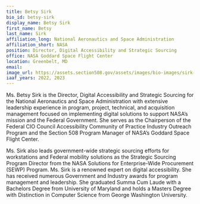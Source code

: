```yaml
---
title: Betsy Sirk
bio_id: betsy-sirk
display_name: Betsy Sirk
first_name: Betsy
last_name: Sirk
affiliation_long: National Aeronautics and Space Administration
affiliation_short: NASA
position: Director, Digital Accessibility and Strategic Sourcing
office: NASA Goddard Space Flight Center
location: Greenbelt, MD
email: 
image_url: https://assets.section508.gov/assets/images/bio-images/sirk-betsy.png
iaaf_years: 2022, 2023
---
```

Ms. Betsy Sirk is the Director, Digital Accessibility and Strategic Sourcing for the National Aeronautics and Space Administration with extensive leadership experience in program, project, technical, and acquisition management focused on implementing digital solutions to support NASA’s mission and the Federal Government. She serves as the Chairperson of the Federal CIO Council Accessibility Community of Practice Industry Outreach Program and the Section 508 Program Manager of NASA’s Goddard Space Flight Center. 

Ms. Sirk also leads government-wide strategic sourcing efforts for workstations and Federal mobility solutions as the Strategic Sourcing Program Director from the NASA Solutions for Enterprise-Wide Procurement (SEWP) Program. Ms. Sirk is a renowned expert on digital accessibility. She has received numerous Government and Industry awards for program management and leadership. She graduated Summa Cum Laude with a Bachelors Degree from University of Maryland and holds a Masters Degree with Distinction in Computer Science from George Washington University.